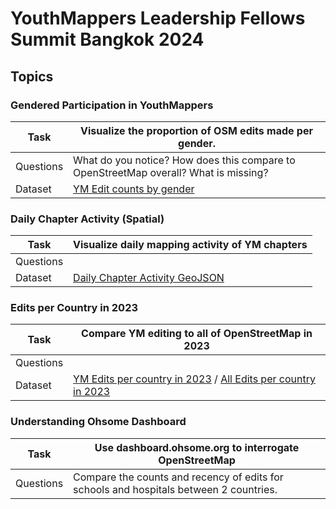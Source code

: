 # YouthMappers Leadership Fellows Summit Bangkok 2024

Topics
---

### Gendered Participation in YouthMappers

|Task | Visualize the proportion of OSM edits made per gender. |
|-------|-----------------------|
|Questions | What do you notice? How does this compare to OpenStreetMap overall? What is missing? |
|Dataset| [YM Edit counts by gender](https://github.com/youthmappers/YMBKK2024/blob/main/ym_gender_edit_counts.csv) |


### Daily Chapter Activity (Spatial) 
|Task | Visualize daily mapping activity of YM chapters |
|-----|-----------------------------------|
|Questions |  |
|Dataset | [Daily Chapter Activity GeoJSON ](https://github.com/youthmappers/YMBKK2024/blob/main/daily_chapter_activity_workshop.geojson) |


### Edits per Country in 2023
|Task | Compare YM editing to all of OpenStreetMap in 2023 |
|-----|-----------------------------------|
|Questions |  |
|Dataset | [YM Edits per country in 2023](https://github.com/youthmappers/YMBKK2024/blob/main/2023_ym_edits_per_country.csv) / [All Edits per country in 2023](https://github.com/youthmappers/YMBKK2024/blob/main/mappers_per_country_2023.csv) |

### Understanding Ohsome Dashboard
|Task | Use dashboard.ohsome.org to interrogate OpenStreetMap|
|-----|-----------------------------------|
|Questions | Compare the counts and recency of edits for schools and hospitals between 2 countries. |
